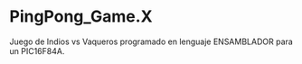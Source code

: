 # PingPong_Game.X
Juego de Indios vs Vaqueros programado en lenguaje ENSAMBLADOR para un PIC16F84A.
